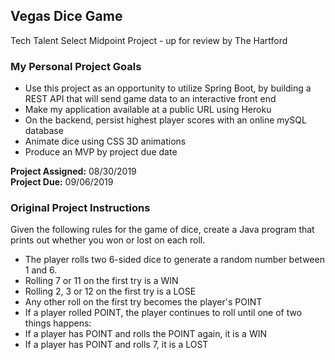 ## Vegas Dice Game

Tech Talent Select Midpoint Project - up for review by The Hartford

### My Personal Project Goals
- Use this project as an opportunity to utilize Spring Boot, by building a REST API that will send game data to an interactive front end
- Make my application available at a public URL using Heroku
- On the backend, persist highest player scores with an online mySQL database
- Animate dice using CSS 3D animations
- Produce an MVP by project due date

**Project Assigned:** 08/30/2019  
**Project Due:** 09/06/2019

### Original Project Instructions
Given the following rules for the game of dice, create a Java program that prints out whether you won or lost on each roll.
- The player rolls two 6-sided dice to generate a random number between 1 and 6.
- Rolling 7 or 11 on the first try is a WIN
- Rolling 2, 3 or 12 on the first try is a LOSE
- Any other roll on the first try becomes the player's POINT
- If a player rolled POINT, the player continues to roll until one of two things happens:
- If a player has POINT and rolls the POINT again, it is a WIN
- If a player has POINT and rolls 7, it is a LOST
